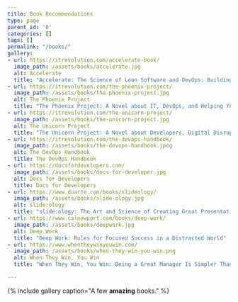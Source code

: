 ```yaml
---
title: Book Recommendations
type: page
parent_id: '0'
categories: []
tags: []
permalink: "/books/"
gallery:
- url: https://itrevolution.com/accelerate-book/
  image_path: /assets/books/accelerate.jpg
  alt: Accelerate
  title: "Accelerate: The Science of Lean Software and DevOps: Building and Scaling High Performing Technology Organizations"
- url: https://itrevolution.com/the-phoenix-project/
  image_path: /assets/books/the-phoenix-project.jpg
  alt: The Phoenix Project
  title: "The Phoenix Project: A Novel about IT, DevOps, and Helping Your Business Win"
- url: https://itrevolution.com/the-unicorn-project/
  image_path: /assets/books/the-unicorn-project.jpg
  alt: The Unicorn Project
  title: "The Unicorn Project: A Novel about Developers, Digital Disruption, and Thriving in the Age of Data"
- url: https://itrevolution.com/the-devops-handbook/
  image_path: /assets/books/the-devops-handbook.jpeg
  alt: The DevOps Handbook
  title: The DevOps Handbook
- url: https://docsfordevelopers.com/
  image_path: /assets/books/docs-for-developer.jpg
  alt: Docs for Developers
  title: Docs for Developers
- url: https://www.duarte.com/books/slideology/
  image_path: /assets/books/slide-ology.jpg
  alt: slide:ology
  title: "slide:ology: The Art and Science of Creating Great Presentations"
- url: https://www.calnewport.com/books/deep-work/
  image_path: /assets/books/deepwork.jpg
  alt: Deep Work
  title: "Deep Work: Rules for Focused Success in a Distracted World"
- url: https://www.whentheywinyouwin.com/
  image_path: /assets/books/when-they-win-you-win.png
  alt: When They Win, You Win
  title: "When They Win, You Win: Being a Great Manager Is Simpler Than You Think"

---
```


{% include gallery caption="A few **amazing** books." %}

